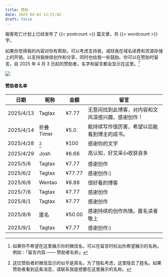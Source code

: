 ```yaml
---
title: 赞助
date: 2025-04-03 13:23:02
draft: false
---
```


极客死亡计划上已经发布了 {{< postcount >}} 篇文章，共 {{< wordcount >}} 字。

如果你觉得我的内容对你有帮助，可以考虑支持我，减轻我在域名续费和资源存储上的开销，以支持我继续创作和分享，同时也给我一些鼓励。你可以在赞助时留言，自 2025 年 4 月 3 日起的赞助者，名字和留言都会显示在这里。[^2]

![](https://image.guhub.cn/uPic/IMG_3151-2.jpg!small)

#### 赞助者名单

| 日期        | 昵称       | 金额     | 留言                        |
| --------- | -------- | ------ | ------------------------- |
| 2025/4/13 | Tagtax   | ¥7.77  | 无意间找到此博客，对内容和文风深感兴趣，感谢创作！ |
| 2025/4/14 | 折叠 Timer | ¥5.0   | 能持续写作很厉害，希望以后能看到博主的成书。    |
| 2025/4/28 | [^1]     | ¥100   | 感谢你的文字                    |
| 2025/4/29 | Josh     | ¥6.66  | 高认知，好文采👍收获良多             |
| 2025/5/6  | Tagtax   | ¥7.77  | 感谢创作                      |
| 2025/6/2  | Tagtax   | ¥77.77 | 感谢创作:)                    |
| 2025/6/8  | Wentao   | ¥8.88  | 很好看的博客                    |
| 2025/7/6  | Tagtax   | ¥7.77  | 感谢创作                      |
| 2025/8/1  | Tagtax   | ¥7.77  | 感谢创作                      |
| 2025/8/8  | 匿名       | ¥50.00 | 感谢持续的创作热情。匿名读者敬上          |
| 2025/9/1  | Tagtax   | ¥7.77  | 感谢创作:)                    |


[^1]: 这位赞助者的微信显示的似乎是真名，为了隐私考虑，这里隐去了姓名。如果赞助者看到这条消息，请联系我是想要在这里展示的名称。
[^2]: 如果你不希望在这里展示你的微信名，可以在留言时标出你希望展示的名称。例如：「留言内容 —— 赞助者名称」

